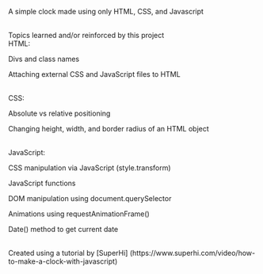 A simple clock made using only HTML, CSS, and Javascript


<br>
Topics learned and/or reinforced by this project


<br>
HTML:

Divs and class names

Attaching external CSS and JavaScript files to HTML


<br>
CSS:

Absolute vs relative positioning

Changing height, width, and border radius of an HTML object


<br>
JavaScript:

CSS manipulation via JavaScript (style.transform)

JavaScript functions

DOM manipulation using document.querySelector

Animations using requestAnimationFrame()

Date() method to get current date


<br>
Created using a tutorial by [SuperHi] (https://www.superhi.com/video/how-to-make-a-clock-with-javascript)
